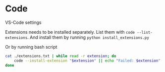 # Code

VS-Code settings


Extensions needs to be installed separately. 
List them with `code --list-extensions`.
And install them by running `python install_extensions.py`

Or by running bash script
```bash
cat ./extensions.txt | while read -r extension; do
    code --install-extension "$extension" || echo "Failed: $extension"
done
```

